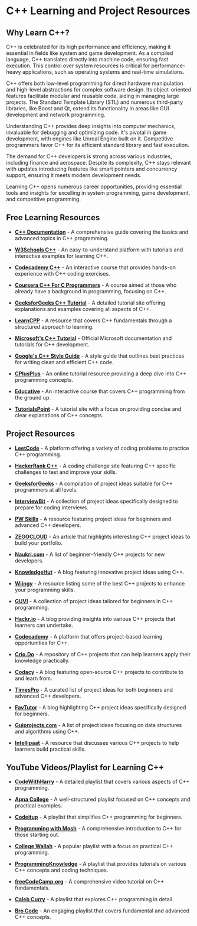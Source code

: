 # C++ Learning and Project Resources

## Why Learn C++?
C++ is celebrated for its high performance and efficiency, making it essential in fields like system and game development. As a compiled language, C++ translates directly into machine code, ensuring fast execution. This control over system resources is critical for performance-heavy applications, such as operating systems and real-time simulations.

C++ offers both low-level programming for direct hardware manipulation and high-level abstractions for complex software design. Its object-oriented features facilitate modular and reusable code, aiding in managing large projects. The Standard Template Library (STL) and numerous third-party libraries, like Boost and Qt, extend its functionality in areas like GUI development and network programming.

Understanding C++ provides deep insights into computer mechanics, invaluable for debugging and optimizing code. It's pivotal in game development, with engines like Unreal Engine built on it. Competitive programmers favor C++ for its efficient standard library and fast execution.

The demand for C++ developers is strong across various industries, including finance and aerospace. Despite its complexity, C++ stays relevant with updates introducing features like smart pointers and concurrency support, ensuring it meets modern development needs.

Learning C++ opens numerous career opportunities, providing essential tools and insights for excelling in system programming, game development, and competitive programming.

## Free Learning Resources
- **[C++ Documentation](https://cplusplus.com/doc/tutorial/)** - A comprehensive guide covering the basics and advanced topics in C++ programming.
  
- **[W3Schools C++](https://www.w3schools.com/cpp/)** - An easy-to-understand platform with tutorials and interactive examples for learning C++.
  
- **[Codecademy C++](https://www.codecademy.com/learn/learn-c-plus-plus)** - An interactive course that provides hands-on experience with C++ coding exercises.
  
- **[Coursera C++ For C Programmers](https://www.coursera.org/learn/c-plus-plus-a)** - A course aimed at those who already have a background in programming, focusing on C++.
  
- **[GeeksforGeeks C++ Tutorial](https://www.geeksforgeeks.org/c-plus-plus/)** - A detailed tutorial site offering explanations and examples covering all aspects of C++.
  
- **[LearnCPP](https://www.learncpp.com/)** - A resource that covers C++ fundamentals through a structured approach to learning.
  
- **[Microsoft's C++ Tutorial](https://docs.microsoft.com/en-us/cpp/cpp/?view=msvc-160)** - Official Microsoft documentation and tutorials for C++ development.
  
- **[Google's C++ Style Guide](https://google.github.io/styleguide/cppguide.html)** - A style guide that outlines best practices for writing clean and efficient C++ code.
  
- **[CPlusPlus](https://cplusplus.com/doc/tutorial/)** - An online tutorial resource providing a deep dive into C++ programming concepts.
  
- **[Educative](https://www.educative.io/courses/learn-cpp-from-scratch)** - An interactive course that covers C++ programming from the ground up.
  
- **[TutorialsPoint](https://www.tutorialspoint.com/cplusplus/index.htm)** - A tutorial site with a focus on providing concise and clear explanations of C++ concepts.

## Project Resources
- **[LeetCode](https://leetcode.com/problemset/all/?topicSlugs=array&difficulty=Easy&difficulty=Medium&difficulty=Hard)** - A platform offering a variety of coding problems to practice C++ programming.
  
- **[HackerRank C++](https://www.hackerrank.com/domains/cpp)** - A coding challenge site featuring C++ specific challenges to test and improve your skills.
  
- **[GeeksforGeeks](https://www.geeksforgeeks.org/top-50-cpp-project-ideas-for-beginners-advanced/)** - A compilation of project ideas suitable for C++ programmers at all levels.
  
- **[InterviewBit](https://www.interviewbit.com/blog/cpp-projects/)** - A collection of project ideas specifically designed to prepare for coding interviews.
  
- **[PW Skills](https://pwskills.com/blog/top-31-c-project-ideas-for-beginners-advanced/)** - A resource featuring project ideas for beginners and advanced C++ developers.
  
- **[ZEGOCLOUD](https://www.zegocloud.com/blog/cpp-projects)** - An article that highlights interesting C++ project ideas to build your portfolio.
  
- **[Naukri.com](https://www.naukri.com/code360/library/cpp-projects-for-beginners)** - A list of beginner-friendly C++ projects for new developers.
  
- **[KnowledgeHut](https://www.knowledgehut.com/blog/programming/c-plus-plus-projects)** - A blog featuring innovative project ideas using C++.
  
- **[Wiingy](https://wiingy.com/blog/best-cpp-projects/)** - A resource listing some of the best C++ projects to enhance your programming skills.
  
- **[GUVI](https://www.guvi.in/blog/c-plus-plus-project-ideas/)** - A collection of project ideas tailored for beginners in C++ programming.
  
- **[Hackr.io](https://hackr.io/blog/cpp-projects)** - A blog providing insights into various C++ projects that learners can undertake.
  
- **[Codecademy](https://www.codecademy.com/projects/language/c-plus-plus)** - A platform that offers project-based learning opportunities for C++.
  
- **[Crio.Do](https://www.crio.do/projects/category/cpp-projects/)** - A repository of C++ projects that can help learners apply their knowledge practically.
  
- **[Codacy](https://blog.codacy.com/cpp-open-source-projects)** - A blog featuring open-source C++ projects to contribute to and learn from.
  
- **[TimesPro](https://timespro.com/blog/top-c-project-ideas-for-beginners-and-experts-2024)** - A curated list of project ideas for both beginners and advanced C++ developers.
  
- **[FavTutor](https://favtutor.com/blogs/cpp-projects-for-beginners)** - A blog highlighting C++ project ideas specifically designed for beginners.
  
- **[Guiprojects.com](https://guiprojects.com/top-10-final-year-dsa-using-cpp-project-ideas/)** - A list of project ideas focusing on data structures and algorithms using C++.
  
- **[Intellipaat](https://intellipaat.com/blog/cpp-projects/)** - A resource that discusses various C++ projects to help learners build practical skills.

## YouTube Videos/Playlist for Learning C++
- **[CodeWithHarry](https://youtube.com/playlist?list=PLu0W_9lII9agpFUAlPFe_VNSlXW5uE0YL&si=7iLEvY0PGw7bpUgS)** - A detailed playlist that covers various aspects of C++ programming.
  
- **[Apna College](https://youtube.com/playlist?list=PLfqMhTWNBTe0b2nM6JHVCnAkhQRGiZMSJ&si=EPK1DBGA_DE1gCwC)** - A well-structured playlist focused on C++ concepts and practical examples.
  
- **[Codeitup](https://youtube.com/playlist?list=PLmRclvVt5DtlXMvqL0zDqQu9Cvy6rsmd4&si=BKWOCPi1wYHjICxs)** - A playlist that simplifies C++ programming for beginners.
  
- **[Programming with Mosh](https://youtu.be/ZzaPdXTrSb8?si=Shg1HxTdjmyFGzaC)** - A comprehensive introduction to C++ for those starting out.
  
- **[College Wallah](https://youtube.com/playlist?list=PLxgZQoSe9cg0df_GxVjz3DD_Gck5tMXAd&si=Y6X-gpsk0gKAFKzr)** - A popular playlist with a focus on practical C++ programming.
  
- **[ProgrammingKnowledge](https://youtube.com/playlist?list=PLS1QulWo1RIYSyC6w2-rDssprPrEsgtVK&si=eolyTPbhYZT_AZIE)** - A playlist that provides tutorials on various C++ concepts and coding techniques.
  
- **[freeCodeCamp.org](https://youtu.be/8jLOx1hD3_o?si=yZQ_hqvtN5kEmfA1)** - A comprehensive video tutorial on C++ fundamentals.
  
- **[Caleb Curry](https://youtube.com/playlist?list=PL_c9BZzLwBRJVJsIfe97ey45V4LP_HXiG&si=mhhcAmWlynI_oZwP)** - A playlist that explores C++ programming in detail.
  
- **[Bro Code](https://youtube.com/playlist?list=PLZPZq0r_RZOMHoXIcxze_lP97j2Ase2on&si=_xuadSMMNf0vSDD9)** - An engaging playlist that covers fundamental and advanced C++ concepts.
